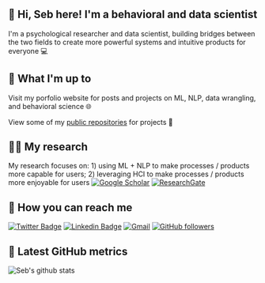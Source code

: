 ## 👋 Hi, Seb here! I'm a behavioral and data scientist
I'm a psychological researcher and data scientist, building bridges between the two fields to create more powerful systems and intuitive products for everyone 💻

## 👀 What I'm up to 
Visit my porfolio website for posts and projects on ML, NLP, data wrangling, and behavioral science 🌐 

View some of my [public repositories](https://github.com/sebastianmarinc?tab=repositories) for projects 📂

## 👨‍🔬 My research
My research focuses on: 1) using ML + NLP to make processes / products more capable for users; 2) leveraging HCI to make processes / products more enjoyable for users [![Google Scholar](https://img.shields.io/badge/Google%20Scholar-4285F4.svg?style=flat-square&logo=Google-Scholar&logoColor=white)](https://scholar.google.com/citations?hl=en&user=rtLB7wkAAAAJ&view_op=list_works&sortby=pubdate)
[![ResearchGate](https://img.shields.io/badge/ResearchGate-00CCBB.svg?style=flat-square&logo=ResearchGate&logoColor=white)](https://www.researchgate.net/profile/Sebastian-Marin-6)

## 💬 How you can reach me 
[![Twitter Badge](https://img.shields.io/badge/-Twitter-1ca0f1?style=flat-square&labelColor=1ca0f1&logo=twitter&logoColor=white&link=https://twitter.com/marin343)](https://twitter.com/marin343) 
[![Linkedin Badge](https://img.shields.io/badge/-LinkedIn-blue?style=flat-square&logo=Linkedin&logoColor=white&link=https://www.linkedin.com/in/sebastian-marin-5a2abb83/)](https://www.linkedin.com/in/sebastian-marin-5a2abb83/)
[![Gmail](https://img.shields.io/badge/-Gmail-c14438?style=flat-square&logo=Gmail&logoColor=white)](mailto:sebastianmarinc@gmail.com)
[![GitHub followers](https://img.shields.io/github/followers/sebastianmarinc?label=Follow&style=social)](https://github.com/sebastianmarinc/?tab=follow)


## 🔔 Latest GitHub metrics

![Seb's github stats](https://github-readme-stats.vercel.app/api?username=sebastianmarinc&count_private=true&show_icons=true)
